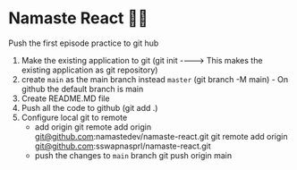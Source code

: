 # Namaste React 🕵️‍♀️

Push the first episode practice to git hub
1. Make the existing application to git (git init  ----> This makes the existing application as git repository)
2. create `main` as the main branch instead `master` (git branch -M main) - On github the default branch is main
3. Create README.MD file
4. Push all the code to github (git add .)
5. Configure local git to remote 
    - add origin
    git remote add origin git@github.com:namastedev/namaste-react.git
    git remote add origin git@github.com:sswapnasprl/namaste-react.git
    - push the changes to `main` branch
        git push origin main
